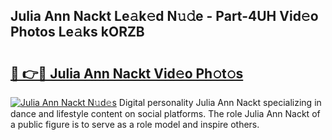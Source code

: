 ## Julia Ann Nackt Le𝚊k𝚎d N𝚞𝚍e - Part-4UH Vid𝚎o Photos Le𝚊ks kORZB

# <h2><a href="http://fb3ju05.evod.top/?m=Julia+Ann+Nackt">🔗 👉🔴 Julia Ann Nackt Vid𝚎o Ph𝚘t𝚘s</a></h2>

[![Julia Ann Nackt N𝚞d𝚎s](https://i.imgur.com/8V9OHl7.gif)](http://fb3ju05.evod.top/?m=Julia+Ann+Nackt)
Digital personality Julia Ann Nackt specializing in dance and lifestyle content on social platforms. The role Julia Ann Nackt of a public figure is to serve as a role model and inspire others. 
